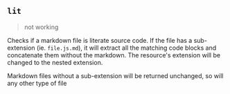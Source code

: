 ## `lit`

> not working

Checks if a markdown file is literate source code.  If the file has a sub-extension (ie. `file.js.md`), it will extract all the matching code blocks and concatenate them without the markdown.  The resource's extension will be changed to the nested extension.

Markdown files without a sub-extension will be returned unchanged, so will any other type of file
